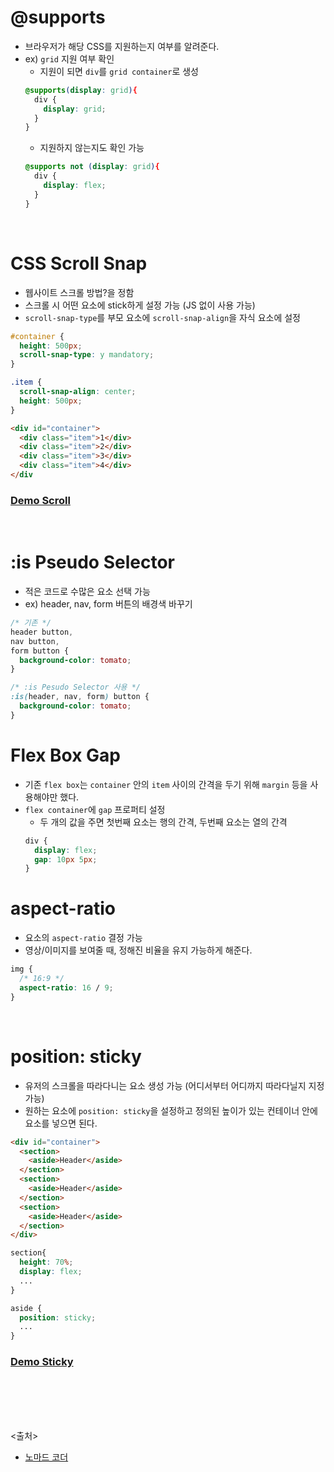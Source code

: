# @supports
- 브라우저가 해당 CSS를 지원하는지 여부를 알려준다.
- ex) `grid` 지원 여부 확인
    - 지원이 되면 `div`를 `grid container`로 생성
    ```css
    @supports(display: grid){
      div {
        display: grid;
      }
    }
    ```
    - 지원하지 않는지도 확인 가능
    ```css
    @supports not (display: grid){
      div {
        display: flex;
      }
    }
    ```

<br>

# CSS Scroll Snap 
- 웹사이트 스크롤 방법?을 정함
- 스크롤 시 어떤 요소에 stick하게 설정 가능 (JS 없이 사용 가능)
- `scroll-snap-type`를 부모 요소에 `scroll-snap-align`을 자식 요소에 설정
```css
#container {
  height: 500px;
  scroll-snap-type: y mandatory;
}

.item {
  scroll-snap-align: center;
  height: 500px;
}
```
```html
<div id="container">
  <div class="item">1</div>
  <div class="item">2</div>
  <div class="item">3</div>
  <div class="item">4</div>
</div
```
### [Demo Scroll](https://codepen.io/serranoarevalo/pen/xxdYBxZ)

<br>

# :is Pseudo Selector
- 적은 코드로 수많은 요소 선택 가능
- ex) header, nav, form 버튼의 배경색 바꾸기
```css
/* 기존 */
header button,
nav button,
form button {
  background-color: tomato;
}

/* :is Pesudo Selector 사용 */
:is(header, nav, form) button {
  background-color: tomato;
}
```

# Flex Box Gap
- 기존 `flex box`는 `container` 안의 `item` 사이의 간격을 두기 위해 `margin` 등을 사용해야만 했다.
- `flex container`에 `gap` 프로퍼티 설정
   - 두 개의 값을 주면 첫번째 요소는 행의 간격, 두번째 요소는 열의 간격
    ```css
    div {
      display: flex;
      gap: 10px 5px;
    }
    ```

# aspect-ratio
- 요소의 `aspect-ratio` 결정 가능
- 영상/이미지를 보여줄 때, 정해진 비율을 유지 가능하게 해준다.
```css
img {
  /* 16:9 */
  aspect-ratio: 16 / 9; 
}
```

<br>

# position: sticky
- 유저의 스크롤을 따라다니는 요소 생성 가능 (어디서부터 어디까지 따라다닐지 지정 가능)
- 원하는 요소에 `position: sticky`을 설정하고 정의된 높이가 있는 컨테이너 안에 요소를 넣으면 된다.
```html
<div id="container">
  <section>
    <aside>Header</aside>
  </section>
  <section>
    <aside>Header</aside>
  </section>
  <section>
    <aside>Header</aside>
  </section>
</div>
```
```css
section{
  height: 70%;
  display: flex;
  ...
}

aside {
  position: sticky;
  ...
}
```

### [Demo Sticky](https://codepen.io/serranoarevalo/pen/YzVeMyJ)

<br>

<br><br><br>
<출처>
- [노마드 코더](https://www.youtube.com/watch?v=lkTpOHv1Ros&list=WL&index=43)

